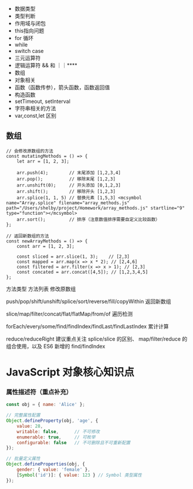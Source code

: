 * 数据类型
* 类型判断
* 作用域与闭包
* this指向问题
* for 循环
* while
* switch case
* 三元运算符
* 逻辑运算符 &&  和 ｜｜****
* 数组
* 对象相关
* 函数（函数传参），箭头函数，函数返回值
* 构造函数
* setTimeout, setInterval
* 字符串相关的方法
* var,const,let 区别

## 数组

```
// 会修改原数组的方法
const mutatingMethods = () => {
    let arr = [1, 2, 3];
  
    arr.push(4);        // 末尾添加 [1,2,3,4]
    arr.pop();          // 移除末尾 [1,2,3]
    arr.unshift(0);     // 开头添加 [0,1,2,3]
    arr.shift();        // 移除开头 [1,2,3]
    arr.splice(1, 1, 5) // 替换元素 [1,5,3] <mcsymbol name="Array.splice" filename="array_methods.js" path="/Users/shelby/project/Homework/array_methods.js" startline="9" type="function"></mcsymbol>
    arr.sort();         // 排序（注意数值排序需要自定义比较函数）
};
```

```
// 返回新数组的方法
const newArrayMethods = () => {
    const arr = [1, 2, 3];
  
    const sliced = arr.slice(1, 3);    // [2,3]
    const mapped = arr.map(x => x * 2); // [2,4,6]
    const filtered = arr.filter(x => x > 1); // [2,3]
    const concated = arr.concat([4,5]); // [1,2,3,4,5]
};
```

方法类型 方法列表 修改原数组

push/pop/shift/unshift/splice/sort/reverse/fill/copyWithin 返回新数组

slice/map/filter/concat/flat/flatMap/from/of 遍历检测

forEach/every/some/find/findIndex/findLast/findLastIndex 累计计算

reduce/reduceRight
建议重点关注 splice/slice 的区别、 map/filter/reduce 的组合使用，以及 ES6 新增的 find/findIndex

# JavaScript 对象核心知识点

### 属性描述符（重点补充）

```javascript:%2FUsers%2Fshelby%2Fproject%2FHomework%2Fobject_properties.js
const obj = { name: 'Alice' };

// 完整属性配置
Object.defineProperty(obj, 'age', {
    value: 28,
    writable: false,      // 不可修改
    enumerable: true,     // 可枚举
    configurable: false   // 不可删除且不可重新配置
});

// 批量定义属性
Object.defineProperties(obj, {
    gender: { value: 'female' },
    [Symbol('id')]: { value: 123 } // Symbol 类型属性
});
```




